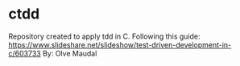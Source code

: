 # ctdd
Repository created to apply tdd in C.
Following this guide: https://www.slideshare.net/slideshow/test-driven-development-in-c/603733
By: Olve Maudal
